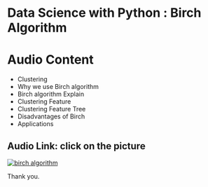 # Data Science with Python : Birch Algorithm

# Audio Content
- Clustering
- Why we use Birch algorithm
-  Birch algorithm Explain
-  Clustering Feature
-  Clustering Feature Tree
-  Disadvantages of Birch
-  Applications


## Audio Link: click on the picture
[![birch algorithm](https://github.com/ron352/winter-of-contributing/blob/Datascience_With_Python/Datascience_With_Python/Machine%20Learning/Audios/Birch%20Algorithm/birch.jpg)](https://drive.google.com/file/d/1GdDu_4F3OcfOOFWmU9PmDrwNrhYcbB45/view?usp=sharing)

Thank you.
